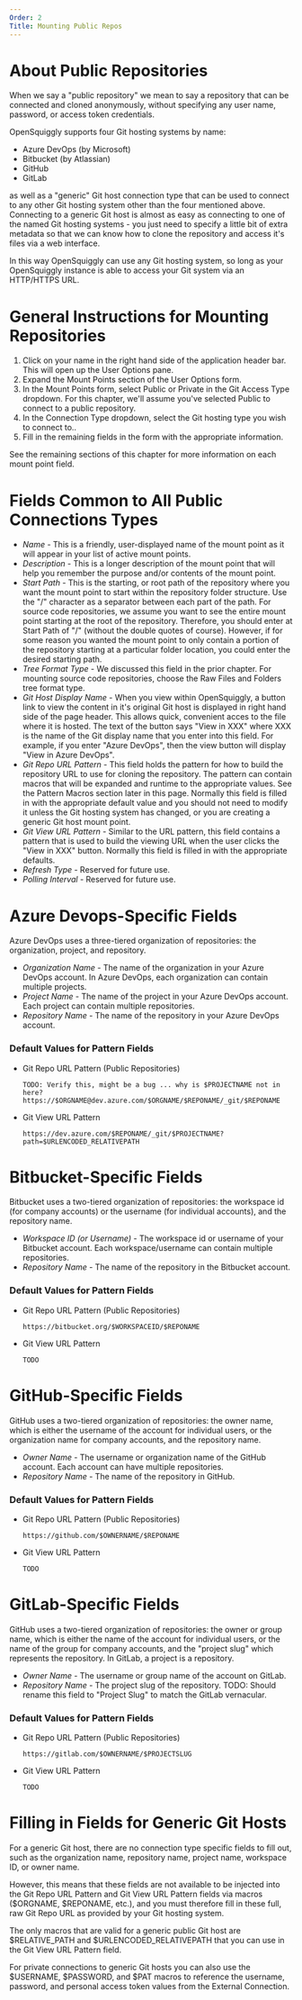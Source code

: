 ```yaml
---
Order: 2
Title: Mounting Public Repos
---
```

# About Public Repositories

When we say a "public repository" we mean to say a repository that can be connected and cloned
anonymously, without specifying any user name, password, or access token  credentials.

OpenSquiggly supports four Git hosting systems by name:

* Azure DevOps (by Microsoft)
* Bitbucket (by Atlassian)
* GitHub
* GitLab

as well as a "generic" Git host connection type that can be used to connect to any other Git
hosting system other than the four mentioned above. Connecting to a generic Git host is almost
as easy as connecting to one of the named Git hosting systems - you just need to specify a little
bit of extra metadata so that we can know how to clone the repository and access it's files via
a web interface.

In this way OpenSquiggly can use any Git hosting system, so long as your OpenSquiggly instance is
able to access your Git system via an HTTP/HTTPS URL.

# General Instructions for Mounting Repositories

1. Click on your name in the right hand side of the application header bar. This will open
   up the User Options pane.
2. Expand the Mount Points section of the User Options form.
3. In the Mount Points form, select Public or Private in the Git Access Type dropdown. For this
   chapter, we'll assume you've selected Public to connect to a public repository.
4. In the Connection Type dropdown, select the Git hosting type you wish to connect to..
5. Fill in the remaining fields in the form with the appropriate information.

See the remaining sections of this chapter for more information on each mount point field.

# Fields Common to All Public Connections Types

* *Name* - This is a friendly, user-displayed name of the mount point as it will appear in your
  list of active mount points.
* *Description* - This is a longer description of the mount point that will help you remember
  the purpose and/or contents of the mount point.
* *Start Path* - This is the starting, or root path of the repository where you want the mount
  point to start within the repository folder structure. Use the "/" character as a separator
  between each part of the path. For source code repositories, we assume you want to see the
  entire mount point starting at the root of the repository. Therefore, you should enter at
  Start Path of "/" (without the double quotes of course). However, if for some reason you wanted
  the mount point to only contain a portion of the repository starting at a particular folder
  location, you could enter the desired starting path.
* *Tree Format Type* - We discussed this field in the prior chapter. For mounting source code
  repositories, choose the Raw Files and Folders tree format type.
* *Git Host Display Name* - When you view within OpenSquiggly, a button link to view the content
  in it's original Git host is displayed in right hand side of the page header. This allows quick,
  convenient acces to the file where it is hosted. The text of the button says "View in XXX" where
  XXX is the name of the Git display name that you enter into this field. For example, if you enter
  "Azure DevOps", then the view button will display "View in Azure DevOps".
* *Git Repo URL Pattern* - This field holds the pattern for how to build the repository URL to
  use for cloning the repository. The pattern can contain macros that will be expanded and runtime
  to the appropriate values. See the Pattern Macros section later in this page. Normally this field
  is filled in with the appropriate default value and you should not need to modify it unless the
  Git hosting system has changed, or you are creating a generic Git host mount point.
* *Git View URL Pattern* - Similar to the URL pattern, this field contains a pattern that is used
  to build the viewing URL when the user clicks the "View in XXX" button. Normally this field is
  filled in with the appropriate defaults.
* *Refresh Type* - Reserved for future use.
* *Polling Interval* - Reserved for future use.

# Azure Devops-Specific Fields

Azure DevOps uses a three-tiered organization of repositories: the organization, project, and
repository.

* *Organization Name* - The name of the organization in your Azure DevOps account. In Azure DevOps,
  each organization can contain multiple projects.
* *Project Name* - The name of the project in your Azure DevOps account. Each project can contain
  multiple repositories.
* *Repository Name* - The name of the repository in your Azure DevOps account.

### Default Values for Pattern Fields
* Git Repo URL Pattern (Public Repositories)
  ```
  TODO: Verify this, might be a bug ... why is $PROJECTNAME not in here?
  https://$ORGNAME@dev.azure.com/$ORGNAME/$REPONAME/_git/$REPONAME
  ```
* Git View URL Pattern
  ```
  https://dev.azure.com/$REPONAME/_git/$PROJECTNAME?path=$URLENCODED_RELATIVEPATH
  ```

# Bitbucket-Specific Fields
Bitbucket uses a two-tiered organization of repositories: the workspace id (for company accounts) or
the username (for individual accounts), and the repository name.

* *Workspace ID (or Username)* - The workspace id or username of your Bitbucket account. Each 
  workspace/username can contain multiple repositories.
* *Repository Name* - The name of the repository in the Bitbucket account.

### Default Values for Pattern Fields
* Git Repo URL Pattern (Public Repositories)
  ```
  https://bitbucket.org/$WORKSPACEID/$REPONAME
  ```
* Git View URL Pattern
  ```
  TODO
  ```

# GitHub-Specific Fields
GitHub uses a two-tiered organization of repositories: the owner name, which is either the username
of the account for individual users, or the organization name for company accounts, and the repository
name.

* *Owner Name* - The username or organization name of the GitHub account. Each account can have
  multiple repositories.
* *Repository Name* - The name of the repository in GitHub.

### Default Values for Pattern Fields
* Git Repo URL Pattern (Public Repositories)
  ```
  https://github.com/$OWNERNAME/$REPONAME
  ```
* Git View URL Pattern
  ```
  TODO
  ```

# GitLab-Specific Fields
GitHub uses a two-tiered organization of repositories: the owner or group name, which is either the
name of the account for individual users, or the name of the group for company accounts, and the
"project slug" which represents the repository. In GitLab, a project is a repository.

* *Owner Name* - The username or group name of the account on GitLab.
* *Repository Name* - The project slug of the repository. TODO: Should rename this field to "Project Slug"
  to match the GitLab vernacular.

### Default Values for Pattern Fields
* Git Repo URL Pattern (Public Repositories)
  ```
  https://gitlab.com/$OWNERNAME/$PROJECTSLUG
  ```
* Git View URL Pattern
  ```
  TODO
  ```

# Filling in Fields for Generic Git Hosts

For a generic Git host, there are no connection type specific fields to fill out, such as the organization
name, repository name, project name, workspace ID, or owner name.

However, this means that these fields are not available to be injected into the Git Repo URL Pattern
and Git View URL Pattern fields via macros ($ORGNAME, $REPONAME, etc.), and you must therefore fill in 
these full, raw Git Repo URL as provided by your Git hosting system.

The only macros that are valid for a generic public Git host are $RELATIVE_PATH and $URLENCODED_RELATIVEPATH
that you can use in the Git View URL Pattern field.

For private connections to generic Git hosts you can also use the $USERNAME, $PASSWORD, and $PAT macros to
reference the username, password, and personal access token values from the External Connection. 

